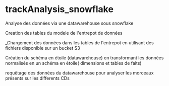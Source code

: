 # trackAnalysis_snowflake
Analyse des données via une datawarehouse sous snowflake 

Creation des tables du modele de l'entrepot de données

_Chargement des données dans les tables de l'entrepot en utilisant des fichiers disponible sur un bucket S3

Création du schéma en étoile (datawarehouse) en transformant les données normalisés en un schéma en étoile( dimensions et tables de faits)

requêtage des données du datawarehouse pour analyser les morceaux présents sur les differents CDs

